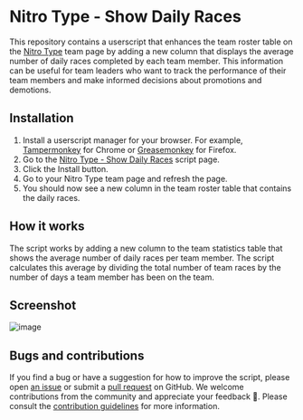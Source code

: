# Nitro Type - Show Daily Races

This repository contains a userscript that enhances the team roster table on the [Nitro Type](https://www.nitrotype.com/)  team page by adding a new column that displays the average number of daily races completed by each team member. This information can be useful for team leaders who want to track the performance of their team members and make informed decisions about promotions and demotions.

## Installation

1.  Install a userscript manager for your browser. For example, [Tampermonkey](https://tampermonkey.net/) for Chrome or [Greasemonkey](https://addons.mozilla.org/en-US/firefox/addon/greasemonkey/) for Firefox.
2.  Go to the [Nitro Type - Show Daily Races](https://greasyfork.org/en/scripts/473519-nitro-type-show-daily-races) script page.
3.  Click the Install button.
4.  Go to your Nitro Type team page and refresh the page.
5.  You should now see a new column in the team roster table that contains the daily races.

## How it works

The script works by adding a new column to the team statistics table that shows the average number of daily races per team member. The script calculates this average by dividing the total number of team races by the number of days a team member has been on the team.

## Screenshot

![image](https://github.com/rickstaa/nitro-type-show-daily-races/assets/17570430/d42bc612-7b7e-48c3-968d-005b16e242d5)

## Bugs and contributions

If you find a bug or have a suggestion for how to improve the script, please open [an issue](https://github.com/rickstaa/nitro-type-daily-races/issues) or submit a [pull request](https://github.com/rickstaa/nitro-type-daily-races/compare) on GitHub. We welcome contributions from the community and appreciate your feedback 🚀. Please consult the [contribution guidelines](CONTRIBUTING.md) for more information.

